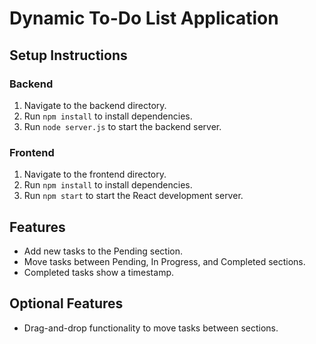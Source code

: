 # Dynamic To-Do List Application

## Setup Instructions

### Backend
1. Navigate to the backend directory.
2. Run `npm install` to install dependencies.
3. Run `node server.js` to start the backend server.

### Frontend
1. Navigate to the frontend directory.
2. Run `npm install` to install dependencies.
3. Run `npm start` to start the React development server.

## Features
- Add new tasks to the Pending section.
- Move tasks between Pending, In Progress, and Completed sections.
- Completed tasks show a timestamp.

## Optional Features
- Drag-and-drop functionality to move tasks between sections.
